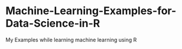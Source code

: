 # Machine-Learning-Examples-for-Data-Science-in-R
My Examples while learning machine learning using R
